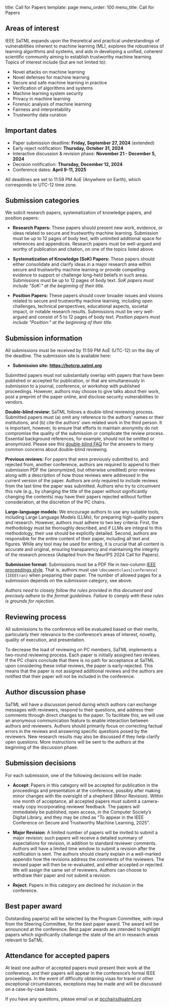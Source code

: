 title: Call for Papers
template: page
menu_order: 100
menu_title: Call for Papers

## Areas of interest

IEEE SaTML expands upon the theoretical and practical understandings of vulnerabilities inherent to machine learning (ML), explores the robustness of learning algorithms and systems, and aids in developing a unified, coherent scientific community aiming to establish trustworthy machine learning. Topics of interest include (but are not limited to):

* Novel attacks on machine learning
* Novel defenses for machine learning
* Secure and safe machine learning in practice
* Verification of algorithms and systems
* Machine learning system security
* Privacy in machine learning
* Forensic analysis of machine learning
* Fairness and interpretability
* Trustworthy data curation

## Important dates

* Paper submission deadline: **Friday, September 27, 2024** (extended)
* Early reject notification: **Thursday, October 31, 2024** 
* Interactive discussion & revision phase: **November 21 - December 5, 2024**
* Decision notification: **Thursday, December 12, 2024**
* Conference dates: **April 9-11, 2025**

All deadlines are set to 11:59 PM AoE (Anywhere on Earth), which corresponds to UTC-12 time zone.

## Submission categories

We solicit research papers, systematization of knowledge papers, and position papers:

- **Research Papers:** These papers should present new work, evidence, or ideas related to secure and trustworthy machine learning. Submission must be up to 12 pages of body text, with unlimited additional space for references and appendices. Research papers must be well-argued and worthy of publication and​ ​citation,​ ​on​ ​one of the​ ​topics listed​ ​above.​

- **Systematization of Knowledge (SoK) Papers:** 
These papers should either consolidate and clarify ideas in a major research area within secure and trustworthy machine learning or provide compelling evidence to support or challenge long-held beliefs in such areas. Submissions must be up to 12 pages of body text. *SoK papers must include "SoK:" at the beginning of their title.*


- **Position Papers:** These papers should cover broader issues and visions related to secure and trustworthy machine learning, including open challenges, technical perspectives, educational aspects, societal impact, or notable research results. Submissions must be very well-argued and consist of 5 to 12 pages of body text. *Position papers must include "Position:" at the beginning of their title.*

## Submission information

All submissions must be received by 11:59 PM AoE (UTC-12) on the day of the deadline. The submission site is available here:

* **Submission site: <https://hotcrp.satml.org>**

Submitted papers must not substantially overlap with papers that have been published or accepted for publication, or that are simultaneously in submission to a journal, conference, or workshop with published proceedings. 
However, authors may choose to give talks about their work, post a preprint of the paper online, and disclose security vulnerabilities to vendors.

**Double-blind review:** SaTML follows a double-blind reviewing process. Submitted papers must (a) omit any reference to the authors' names or their institutions, and (b) cite the authors' own related work in the third person. It is important, however, to ensure that efforts to maintain anonymity do not compromise the quality of the submission or complicate the review process. Essential background references, for example, should not be omitted or anonymized. Please see this [double-blind FAQ](https://secdev.ieee.org/2019/double-blind-faq/) for the answers to many common concerns about double-blind reviewing. 

**Previous reviews:** For papers that were previously submitted to, and rejected from, another conference, authors are required to append to their submission PDF the (anonymized, but otherwise unedited) prior reviews along with a description of how those reviews were addressed in the current version of the paper. Authors are only required to include reviews from the last time the paper was submitted. Authors who try to circumvent this rule (e.g., by changing the title of the paper without significantly changing the contents) may have their papers rejected without further consideration, at the discretion of the PC chairs.

**Large-language models:** We encourage authors to use any suitable tools, including Large Language Models (LLMs), for preparing high-quality papers and research. However, authors must adhere to two key criteria: First, the methodology must be thoroughly described, and if LLMs are integral to this methodology, their use should be explicitly detailed. Second, authors are responsible for the entire content of their paper, including all text and figures. While any tool may be used for writing, it is crucial that all content is accurate and original, ensuring transparency and maintaining the integrity of the research process (Adapted from the NeurIPS 2024 Call for Papers).

**Submission format:** Submissions must be a PDF file in two-column [IEEE proceedings style](https://www.ieee.org/conferences/publishing/templates.html). That is, authors must use `\documentclass[conference]{IEEEtran}` when preparing their paper. The number of allowed pages for a submission depends on the submission category, see above. 

*Authors need to closely follow the rules provided in this document and precisely adhere to the format guidelines. Failure to comply with these rules is grounds for rejection.*

## Reviewing process

All submissions to the conference will be evaluated based on their merits, particularly their relevance to the conference’s areas of interest, novelty, quality of execution, and presentation.

To decrease the load of reviewing on PC members, SaTML implements a two-round reviewing process. Each paper is initially assigned two reviews. If the PC chairs conclude that there is no path for acceptance at SaTML upon considering these initial reviews, the paper is early-rejected. This means that the paper is not assigned additional reviews and the authors are notified that their paper will not be included in the conference.

## Author discussion phase

SaTML will have a discussion period during which authors can exchange messages with reviewers, respond to their questions, and address their comments through direct changes to the paper. To facilitate this, we will use an anonymous communication feature to enable interaction between authors and reviewers. Authors should primarily focus on correcting factual errors in the reviews and answering specific questions posed by the reviewers. New research results may also be discussed if they help clarify open questions. More instructions will be sent to the authors at the beginning of the discussion phase.

## Submission decisions

For each submission, one of the following decisions will be made: 

* **Accept**: Papers in this category will be accepted for publication in the proceedings and presentation at the conference, possibly after making minor changes with the oversight of a shepherd (Minor Revision). Within one month of acceptance, all accepted papers must submit a camera-ready copy incorporating reviewer feedback. The papers will immediately be published, open access, in the Computer Society’s Digital Library, and they may be cited as "To appear in the IEEE Conference on Secure and Trustworthy Machine Learning, 2025".

* **Major Revision**: A limited number of papers will be invited to submit a major revision; such papers will receive a detailed summary of expectations for revision, in addition to standard reviewer comments. Authors will have a limited time window to submit a revision after the notification is sent. The authors should clearly explain in a well-marked appendix how the revisions address the comments of the reviewers. The revised paper will then be re-evaluated, and either accepted or rejected. We will assign the same set of reviewers. Authors can choose to withdraw their paper and not submit a revision. 

* **Reject**: Papers in this category are declined for inclusion in the conference.

## Best paper award

Outstanding paper(s) will be selected by the Program Committee, with input from the Steering Committee, for the best paper award. The award will be announced at the conference. Best paper awards are intended to highlight papers which significantly challenge the state of the art in research areas relevant to SaTML. 

## Attendance for accepted papers

At least one author of accepted papers must present their work at the conference, and their papers will appear in the conference’s formal IEEE proceedings. In the event of difficulty obtaining visas for travel or other exceptional circumstances, exceptions may be made and will be discussed on a case-by-case basis.

If you have any questions, please email us at [pcchairs@satml.org](mailto:pcchairs@satml.org)